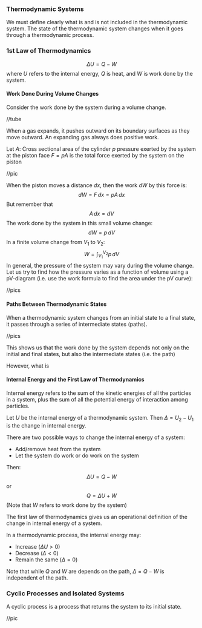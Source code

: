 ### Thermodynamic Systems
We must define clearly what is and is not included in the thermodynamic system. The state of the thermodynamic system changes when it goes through a thermodynamic process.

### 1st Law of Thermodynamics
$$
\Delta U = Q-W
$$
where $U$ refers to the internal energy, $Q$ is heat, and $W$ is work done by the system.

#### Work Done During Volume Changes
Consider the work done by the system during a volume change.

//tube

When a gas expands, it pushes outward on its boundary surfaces as they move outward. An expanding gas always does positive work.

Let
$A$: Cross sectional area of the cylinder
$p$ pressure exerted by the system at the piston face
$F = pA$ is the total force exerted by the system on the piston

//pic

When the piston moves a distance $dx$, then the work $dW$ by this force is:
$$
dW = F \, dx = pA \, dx
$$
But remember that
$$
A \, dx = dV \tag{infinitesimal change in volume}
$$
The work done by the system in this small volume change:
$$
dW = p \, dV
$$
In a finite volume change from $V_1$ to $V_2$:
$$
W = \int_{V_1}^{V_2} p \, dV
$$
In general, the pressure of the system may vary during the volume change. Let us try to find how the pressure varies as a function of volume using a pV-diagram (i.e. use the work formula to find the area under the pV curve):

//pics

#### Paths Between Thermodynamic States
When a thermodynamic system changes from an initial state to a final state, it passes through a series of intermediate states (paths).

//pics

This shows us that the work done by the system depends not only on the initial and final states, but also the intermediate states (i.e. the path)

However, what is

#### Internal Energy and the First Law of Thermodynamics
Internal energy refers to the sum of the kinetic energies of all the particles in a system, plus the sum of all the potential energy of interaction among particles.

Let $U$ be the internal energy of a thermodynamic system. Then $\Delta = U_2 - U_1$ is the change in internal energy.

There are two possible ways to change the internal energy of a system:
- Add/remove heat from the system
- Let the system do work or do work on the system

Then:
$$
\Delta U = Q - W
$$
or
$$
Q = \Delta U + W
$$
(Note that $W$ refers to work done by the system)

The first law of thermodynamics gives us an operational definition of the change in internal energy of a system.

In a thermodynamic process, the internal energy may:
- Increase ($\Delta U > 0$)
- Decrease ($\Delta < 0$)
- Remain the same ($\Delta = 0$)

Note that while $Q$ and $W$ are depends on the path, $\Delta = Q - W$ is independent of the path.

### Cyclic Processes and Isolated Systems
A cyclic process is a process that returns the system to its initial state.

//pic
